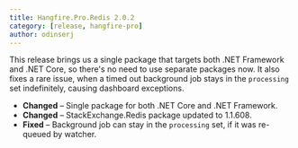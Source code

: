 ```yaml
---
title: Hangfire.Pro.Redis 2.0.2
category: [release, hangfire-pro]
author: odinserj
---
```


This release brings us a single package that targets both .NET Framework and .NET Core, so there's no need to use separate packages now. It also fixes a rare issue, when a timed out background job stays in the `processing` set indefinitely, causing dashboard exceptions.

* **Changed** – Single package for both .NET Core and .NET Framework.
* **Changed** – StackExchange.Redis package updated to 1.1.608.
* **Fixed** – Background job can stay in the `processing` set, if it was re-queued by watcher.
